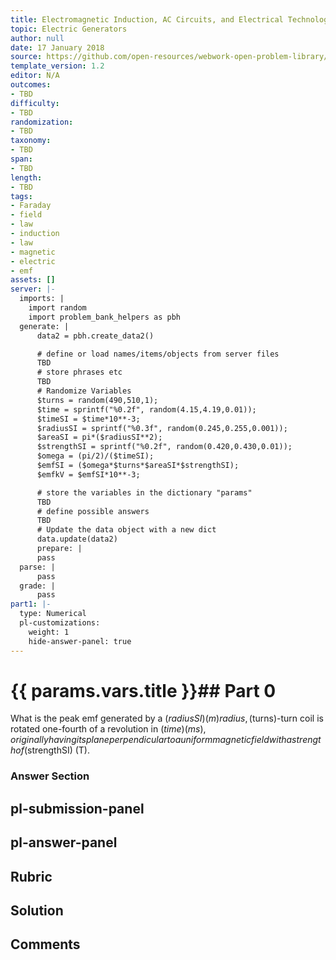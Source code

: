 ```yaml
---
title: Electromagnetic Induction, AC Circuits, and Electrical Technologies
topic: Electric Generators
author: null
date: 17 January 2018
source: https://github.com/open-resources/webwork-open-problem-library/tree/master/Contrib/BrockPhysics/College_Physics_Urone/23.Electromagnetic_Induction_AC_Circuits_and_Electrical_Technologies/23-05.Electric_Generators/NU_U17_23_05_004.pg
template_version: 1.2
editor: N/A
outcomes:
- TBD
difficulty:
- TBD
randomization:
- TBD
taxonomy:
- TBD
span:
- TBD
length:
- TBD
tags:
- Faraday
- field
- law
- induction
- law
- magnetic
- electric
- emf
assets: []
server: |-
  imports: |
    import random
    import problem_bank_helpers as pbh
  generate: |
      data2 = pbh.create_data2()

      # define or load names/items/objects from server files
      TBD
      # store phrases etc
      TBD
      # Randomize Variables
      $turns = random(490,510,1);
      $time = sprintf("%0.2f", random(4.15,4.19,0.01));
      $timeSI = $time*10**-3;
      $radiusSI = sprintf("%0.3f", random(0.245,0.255,0.001));
      $areaSI = pi*($radiusSI**2);
      $strengthSI = sprintf("%0.2f", random(0.420,0.430,0.01));
      $omega = (pi/2)/($timeSI);
      $emfSI = ($omega*$turns*$areaSI*$strengthSI);
      $emfkV = $emfSI*10**-3;

      # store the variables in the dictionary "params"
      TBD
      # define possible answers
      TBD
      # Update the data object with a new dict
      data.update(data2)
      prepare: |
      pass
  parse: |
      pass
  grade: |
      pass
part1: |-
  type: Numerical
  pl-customizations:
    weight: 1
    hide-answer-panel: true
---
```


# {{ params.vars.title }}## Part 0 
What is the peak emf generated by a ($radiusSI) (m) radius, ($turns)-turn coil is rotated one-fourth of a revolution in ($time) (ms), originally having its plane perpendicular to a uniform magnetic field with a strength of ($strengthSI) (T). 


### Answer Section 


## pl-submission-panel 


## pl-answer-panel 


## Rubric 


## Solution 


## Comments 


